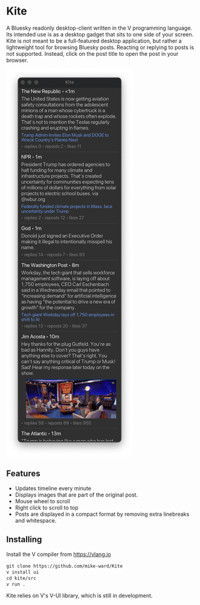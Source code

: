# Kite

A Bluesky readonly desktop-client written in the V programming language.
Its intended use is as a desktop gadget that sits to one side of your screen.
Kite is not meant to be a full-featured desktop application, but rather a lightweight tool for browsing Bluesky posts.
Reacting or replying to posts is not supported. Instead, click on the post title to open the post in your browser.

![Screenshot](screenshot.png)

## Features
- Updates timeline every minute
- Displays images that are part of the original post.
- Mouse wheel to scroll
- Right click to scroll to top
- Posts are displayed in a compact format by removing extra linebreaks and whitespace.

## Installing
Install the V compiler from https://vlang.io
```
git clone https://github.com/mike-ward/Kite
v install ui
cd kite/src
v run .
```
Kite relies on V's V-UI library, which is still in development.
